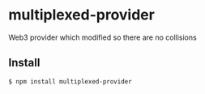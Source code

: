 # multiplexed-provider
Web3 provider which modified so there are no collisions

## Install

```
$ npm install multiplexed-provider
```
